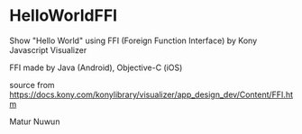 # HelloWorldFFI

Show "Hello World" using FFI (Foreign Function Interface) by Kony Javascript Visualizer

FFI made by Java (Android), Objective-C (iOS)

source from https://docs.kony.com/konylibrary/visualizer/app_design_dev/Content/FFI.htm

Matur Nuwun
